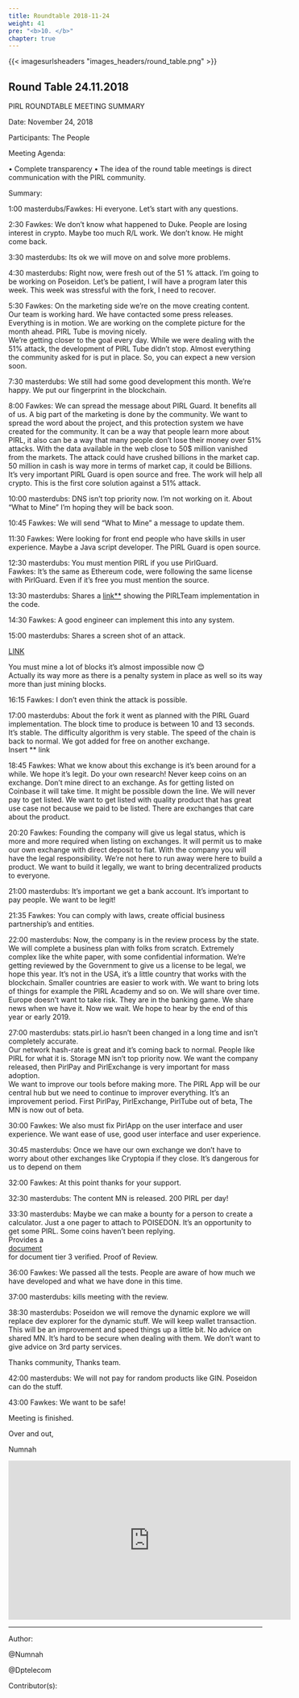 ```yaml
---
title: Roundtable 2018-11-24
weight: 41
pre: "<b>10. </b>"
chapter: true
---
```


{{< imagesurlsheaders "images_headers/round_table.png"  >}}



## Round Table 24.11.2018

PIRL ROUNDTABLE MEETING SUMMARY


Date: November 24, 2018


Participants: The People


Meeting Agenda:


•	Complete transparency
•	The idea of the round table meetings is direct communication with the PIRL community.


Summary:


1:00 masterdubs/Fawkes: Hi everyone. Let’s start with any questions.


2:30 Fawkes: We don’t know what happened to Duke.
People are losing interest in crypto.
Maybe too much R/L work.
We don’t know.
He might come back.


3:30 masterdubs: Its ok we will move on and solve more problems.  


4:30 masterdubs: Right now, were fresh out of the 51 % attack.
I’m going to be working on Poseidon.
Let’s be patient, I will have a program later this week.
This week was stressful with the fork,
I need to recover.


5:30 Fawkes: On the marketing side we’re on the move creating content.
Our team is working hard.
We have contacted some press releases.
Everything is in motion.
We are working on the complete picture for the month ahead.
PIRL Tube is moving nicely.  
We’re getting closer to the goal every day.
While we were dealing with the 51% attack, the development of PIRL Tube didn’t stop.
Almost everything the community asked for is put in place.
So, you can expect a new version soon.


7:30 masterdubs: We still had some good development this month.
We’re happy. We put our fingerprint in the blockchain.


8:00 Fawkes: We can spread the message about PIRL Guard.
It benefits all of us.
A big part of the marketing
is done by the community.
We want to spread the word about the project, and this protection system we have created for the community.
It can be a way that people learn more about PIRL, it also can be a way that many people don’t lose their money over 51% attacks.
With the data available in the web close to 50$ million vanished from the markets.
The attack could have crushed billions in the market cap. 50 million in cash is way more in terms of market cap, it could be Billions.
It’s very important PIRL Guard is open source and free.
The work will help all crypto.
This is the first core solution against a 51% attack.


10:00 masterdubs: DNS isn’t top priority now. I’m not working on it.
 About “What to Mine” I’m hoping they will be back soon.


10:45 Fawkes: We will send “What to Mine” a message to update them.


11:30 Fawkes: Were looking for front end people who have skills in user experience.
Maybe a Java script developer.
The PIRL Guard is open source.


12:30 masterdubs: You must mention PIRL if you use PirlGuard.  
Fawkes: It’s the same as Ethereum code, were following the same license with PirlGuard.
Even if it’s free you must mention the source.


13:30 masterdubs: Shares a  [link**](https://cdn.discordapp.com/attachments/369152392094285834/515922921735061505/Capture_decran_2018-11-24_a_17.13.16.png) showing the PIRLTeam implementation in the code.


14:30 Fawkes: A good engineer can implement this into any system.


15:00 masterdubs: Shares a screen shot of an attack.

[LINK ](https://cdn.discordapp.com/attachments/369152392094285834/515923268113399849/Capture_decran_2018-11-13_a_14.png)

You must mine a lot of blocks it’s almost impossible now 😊   
Actually its way more as there is a penalty system in place as well so its way more than just mining blocks.


16:15 Fawkes: I don’t even think the attack is possible.


17:00 masterdubs: About the fork it went as planned with the PIRL Guard implementation.
The block time to produce is between 10 and 13 seconds.
It’s stable. The difficulty algorithm is very stable.
The speed of the chain is back to normal.
We got added for free on another exchange.  
Insert ** link


18:45 Fawkes: What we know about this exchange is it’s been around for a while.
We hope it’s legit.
Do your own research!
Never keep coins on an exchange.
Don’t mine direct to an exchange.
As for getting listed on Coinbase it will take time.
It might be possible down the line.
We will never pay to get listed.
We want to get listed with quality product that has great use case not because we paid to be listed.
There are exchanges that care about the product.


20:20 Fawkes: Founding the company will give us legal status, which is more and more required when listing on exchanges.
It will permit us to make our own exchange with direct deposit to fiat.
With the company you will have the legal responsibility.
We’re not here to run away were here to build a product.
We want to build it legally, we want to bring decentralized products to everyone.


21:00 masterdubs: It’s important we get a bank account. It’s important to pay people. We want to be legit!


21:35 Fawkes: You can comply with laws, create official business partnership’s and entities.


22:00 masterdubs: Now, the company is in the review process by the state.
We will complete a business plan with folks from scratch.
Extremely complex like the white paper, with some confidential information.
We’re getting reviewed by the Government to give us a license to be legal, we hope this year.
It’s not in the USA, it’s a little country that works with the blockchain.
Smaller countries are easier to work with.
We want to bring lots of things for example the PIRL Academy and so on.
We will share over time. Europe doesn’t want to take risk.
They are in the banking game. We share news when we have it.
Now we wait.
We hope to hear by the end of this year or early 2019.


27:00 masterdubs: stats.pirl.io hasn’t been changed in a long time and isn’t completely accurate.  
Our network hash-rate is great and it’s coming back to normal.
People like PIRL for what it is. Storage MN isn’t top priority now.
We want the company released, then PirlPay and PirlExchange is very important for mass adoption.  
We want to improve our tools before making more.
The PIRL App will be our central hub but we need to continue to improver everything.
It’s an improvement period.
First PirlPay, PirlExchange, PirlTube out of beta, The MN is now out of beta.


30:00 Fawkes: We also must fix PirlApp on the user interface and user experience.
We want ease of use, good user interface and user experience.


30:45 masterdubs: Once we have our own exchange we don’t have to worry about other exchanges like Cryptopia if they close.
It’s dangerous for us to depend on them


32:00 Fawkes: At this point thanks for your support.


32:30 masterdubs: The content MN is released. 200 PIRL per day!


33:30 masterdubs: Maybe we can make a bounty for a person to create a calculator.
Just a one pager to attach to POISEDON.
It’s an opportunity to get some PIRL.
Some coins haven’t been replying.  
Provides a  
[document ](https://twitter.com/ProofOfReview/status/1066360795607588865)  
for document tier 3 verified.  Proof of Review.


36:00 Fawkes: We passed all the tests.
People are aware of how much we have developed and what we have done in this time.


37:00 masterdubs: kills meeting with the review.


38:30 masterdubs: Poseidon we will remove the dynamic explore we will replace dev explorer for the dynamic stuff.
We will keep wallet transaction.
This will be an improvement and speed things up a little bit.
No advice on shared MN. It’s hard to be secure when dealing with them.
We don’t want to give advice on 3rd party services.


Thanks community,
Thanks team.


42:00 masterdubs: We will not pay for random products like GIN.
Poseidon can do the stuff.


43:00 Fawkes: We want to be safe!


Meeting is finished.


Over and out,


Numnah



<iframe width="560" height="315" src="https://share.pirltube.com/content/video/0x4ca8c8109f38f4162a11fbacf3aa64c11cc11201851e4bdc2e39e00759cdc3cb" frameborder="0" allow="accelerometer; autoplay; encrypted-media; gyroscope; picture-in-picture" allowfullscreen></iframe>


---
Author:


@Numnah


@Dptelecom


Contributor(s):
